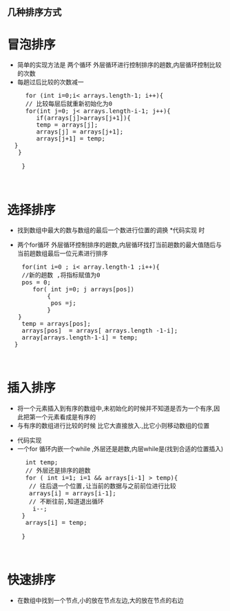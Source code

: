 ## 几种排序方式
# 冒泡排序  
  + 简单的实现方法是 两个循环 外层循环进行控制排序的趟数,内层循环控制比较的次数
  + 每趟过后比较的次数减一
   <pre>
   	 for (int i=0;i< arrays.length-1; i++){
     // 比较每层后就重新初始化为0
     for(int j=0; j< arrays.length-i-1; j++){
        if(arrays[j]>arrays[j+1]){
        temp = arrays[j];
        arrays[j] = arrays[j+1];
        arrays[j+1] = temp;
  }
   }

   	}

   </pre>
# 选择排序
  * 找到数组中最大的数与数组的最后一个数进行位置的调换
  *代码实现 时 
  + 两个for循环 外层循环控制排序的趟数,内层循环找打当前趟数的最大值随后与当前趟数组最后一位元素进行排序

  <pre>
  	for(int i=0 ; i< array.length-1 ;i++){
  	//新的趟数 ,将指标赋值为0
  	pos = 0;
       for( int j=0; j<array.length -i;j++){
           if( arrays[j]> arrays[pos])
           {
           	pos =j;
           }
   }
    temp = arrays[pos];
    arrays[pos]  = arrays[ arrays.length -1-i];
    array[arrays.length-1-i] = temp;
  }

 </pre>

 # 插入排序
  * 将一个元素插入到有序的数组中,未初始化的时候并不知道是否为一个有序,因此把第一个元素看成是有序的
  * 与有序的数组进行比较的时候 比它大直接放入.,比它小则移动数组的位置
  +  代码实现
  + 一个for 循环内嵌一个while ,外层还是趟数,内层while是(找到合适的位置插入)
  <pre>
  	 int temp;
  	 // 外层还是排序的趟数
  	 for ( int i=1; i<arrays.length;i++){
  	 temp = arrays[i];
  	 while( i>=1 && arrays[i-1] > temp){
  	  // 往后退一个位置,让当前的数据与之前前位进行比较
  	  arrays[i] = arrays[i-1];
  	  // 不断往前,知道退出循环
  	   i--;
  	}
  	 arrays[i] = temp;

  	}

  </pre>


  # 快速排序
  *  在数组中找到一个节点,小的放在节点左边,大的放在节点的右边
